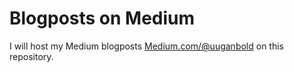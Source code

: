 # Blogposts on Medium

I will host my Medium blogposts [Medium.com/@uuganbold](http://www.medium.com/@uuganbold)
on this repository.

